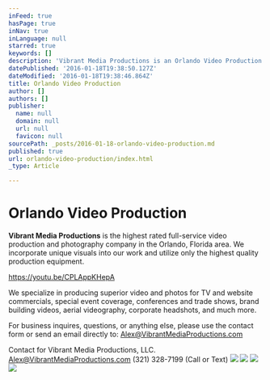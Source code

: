 ```yaml
---
inFeed: true
hasPage: true
inNav: true
inLanguage: null
starred: true
keywords: []
description: 'Vibrant Media Productions is an Orlando Video Production Company with the highest rated videography services in Central Florida. '
datePublished: '2016-01-18T19:38:50.127Z'
dateModified: '2016-01-18T19:38:46.864Z'
title: Orlando Video Production
author: []
authors: []
publisher:
  name: null
  domain: null
  url: null
  favicon: null
sourcePath: _posts/2016-01-18-orlando-video-production.md
published: true
url: orlando-video-production/index.html
_type: Article

---
```

# Orlando Video Production

**Vibrant Media Productions** is the highest rated full-service video production and photography company in the Orlando, Florida area. We incorporate unique visuals into our work and utilize only the highest quality production equipment.

https://youtu.be/CPLAppKHepA

We specialize in producing superior video and photos for TV and website commercials, special event coverage, conferences and trade shows, brand building videos, aerial videography, corporate headshots, and much more.

For business inquires, questions, or anything else, please use the contact form or send an email directly to: Alex@VibrantMediaProductions.com 

Contact for Vibrant Media Productions, LLC. 
Alex@VibrantMediaProductions.com
(321) 328-7199 (Call or Text)
![](https://the-grid-user-content.s3-us-west-2.amazonaws.com/d34a9359-094c-437f-bd0f-d24445f34e0e.jpg)
![](https://the-grid-user-content.s3-us-west-2.amazonaws.com/613a33f1-62c6-4864-84f5-8678e7f591b6.jpg)
![](https://the-grid-user-content.s3-us-west-2.amazonaws.com/0261ba1a-2bce-4ed7-9528-f0cb6d66635e.jpg)
![](https://the-grid-user-content.s3-us-west-2.amazonaws.com/db103e68-0522-4798-8aa8-9ba9e190aff2.jpg)